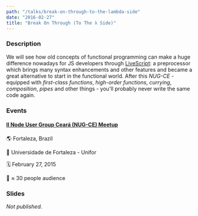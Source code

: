 ```yaml
---
path: "/talks/break-on-through-to-the-lambda-side"
date: "2016-02-27"
title: "Break On Through (To The λ Side)"
---
```


### Description

We will see how old concepts of functional programming can make a huge difference nowadays for JS developers through [LiveScript](http://livescript.net/): a preprocessor which brings many syntax enhancements and other features and became a great alternative to start in the functional world. After this _NUG-CE_ - equipped with _first-class functions_, _high-order functions_, _currying_, _composition_, _pipes_ and other things - you'll probably never write the same code again.

### Events

#### [II Node User Group Ceará (NUG-CE) Meetup](http://nug-ce.org/)

🌎 Fortaleza, Brazil

📍 Universidade de Fortaleza - Unifor

🗓️ February 27, 2015

👥 ≈ 30 people audience

### Slides

_Not published_.
